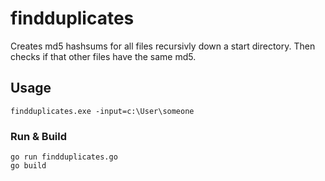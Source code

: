 findduplicates
===
Creates md5 hashsums for all files recursivly down a start directory. Then checks if that other files have the same md5.

## Usage
```
findduplicates.exe -input=c:\User\someone
```
### Run & Build
```
go run findduplicates.go
go build
```